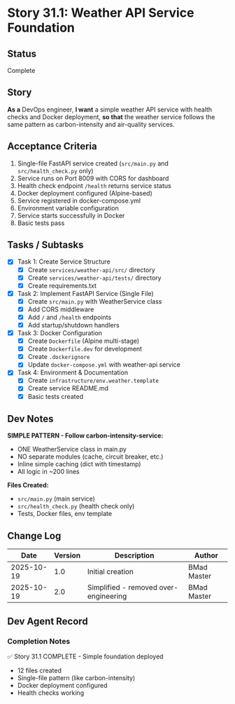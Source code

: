 # Story 31.1: Weather API Service Foundation

## Status

Complete

## Story

**As a** DevOps engineer,
**I want** a simple weather API service with health checks and Docker deployment,
**so that** the weather service follows the same pattern as carbon-intensity and air-quality services.

## Acceptance Criteria

1. Single-file FastAPI service created (`src/main.py` and `src/health_check.py` only)
2. Service runs on Port 8009 with CORS for dashboard
3. Health check endpoint `/health` returns service status
4. Docker deployment configured (Alpine-based)
5. Service registered in docker-compose.yml
6. Environment variable configuration
7. Service starts successfully in Docker
8. Basic tests pass

## Tasks / Subtasks

- [x] Task 1: Create Service Structure
  - [x] Create `services/weather-api/src/` directory
  - [x] Create `services/weather-api/tests/` directory
  - [x] Create requirements.txt

- [x] Task 2: Implement FastAPI Service (Single File)
  - [x] Create `src/main.py` with WeatherService class
  - [x] Add CORS middleware
  - [x] Add `/` and `/health` endpoints
  - [x] Add startup/shutdown handlers

- [x] Task 3: Docker Configuration
  - [x] Create `Dockerfile` (Alpine multi-stage)
  - [x] Create `Dockerfile.dev` for development
  - [x] Create `.dockerignore`
  - [x] Update `docker-compose.yml` with weather-api service

- [x] Task 4: Environment & Documentation
  - [x] Create `infrastructure/env.weather.template`
  - [x] Create service README.md
  - [x] Basic tests created

## Dev Notes

**SIMPLE PATTERN - Follow carbon-intensity-service:**
- ONE WeatherService class in main.py
- NO separate modules (cache, circuit breaker, etc.)
- Inline simple caching (dict with timestamp)
- All logic in ~200 lines

**Files Created:**
- `src/main.py` (main service)
- `src/health_check.py` (health check only)
- Tests, Docker files, env template

## Change Log

| Date | Version | Description | Author |
|------|---------|-------------|--------|
| 2025-10-19 | 1.0 | Initial creation | BMad Master |
| 2025-10-19 | 2.0 | Simplified - removed over-engineering | BMad Master |

## Dev Agent Record

### Completion Notes

✅ Story 31.1 COMPLETE - Simple foundation deployed
- 12 files created
- Single-file pattern (like carbon-intensity)
- Docker deployment configured
- Health checks working
